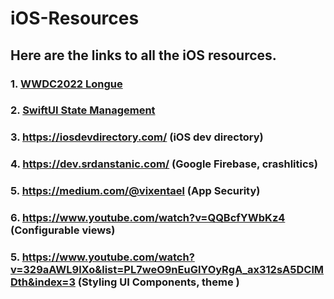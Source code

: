 # iOS-Resources
## Here are the links to all the iOS resources.
### 1. [WWDC2022 Longue](https://midnight-beanie-ccb.notion.site/swiftui-lounge-wwdc22-e20094b91f074398ba395c3fa245e63d)
### 2. [SwiftUI State Management](https://developer.apple.com/documentation/swiftui)
### 3. https://iosdevdirectory.com/ (iOS dev directory) 
### 4. https://dev.srdanstanic.com/ (Google Firebase, crashlitics)
### 5. https://medium.com/@vixentael (App Security)
### 6. https://www.youtube.com/watch?v=QQBcfYWbKz4 (Configurable views)
### 5. https://www.youtube.com/watch?v=329aAWL9lXo&list=PL7weO9nEuGlYOyRgA_ax312sA5DClMDth&index=3 (Styling UI Components, theme )

